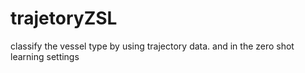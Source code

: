 # trajetoryZSL

classify the vessel type by using trajectory data. and in the zero shot learning settings

